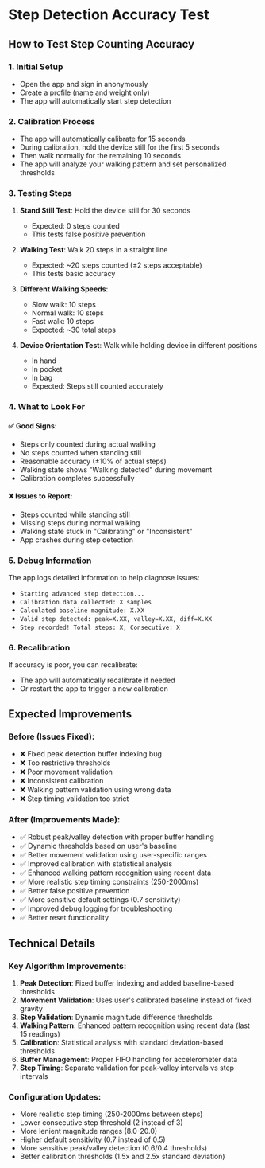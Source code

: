 # Step Detection Accuracy Test

## How to Test Step Counting Accuracy

### 1. **Initial Setup**
- Open the app and sign in anonymously
- Create a profile (name and weight only)
- The app will automatically start step detection

### 2. **Calibration Process**
- The app will automatically calibrate for 15 seconds
- During calibration, hold the device still for the first 5 seconds
- Then walk normally for the remaining 10 seconds
- The app will analyze your walking pattern and set personalized thresholds

### 3. **Testing Steps**
1. **Stand Still Test**: Hold the device still for 30 seconds
   - Expected: 0 steps counted
   - This tests false positive prevention

2. **Walking Test**: Walk 20 steps in a straight line
   - Expected: ~20 steps counted (±2 steps acceptable)
   - This tests basic accuracy

3. **Different Walking Speeds**:
   - Slow walk: 10 steps
   - Normal walk: 10 steps  
   - Fast walk: 10 steps
   - Expected: ~30 total steps

4. **Device Orientation Test**: Walk while holding device in different positions
   - In hand
   - In pocket
   - In bag
   - Expected: Steps still counted accurately

### 4. **What to Look For**

#### ✅ **Good Signs:**
- Steps only counted during actual walking
- No steps counted when standing still
- Reasonable accuracy (±10% of actual steps)
- Walking state shows "Walking detected" during movement
- Calibration completes successfully

#### ❌ **Issues to Report:**
- Steps counted while standing still
- Missing steps during normal walking
- Walking state stuck in "Calibrating" or "Inconsistent"
- App crashes during step detection

### 5. **Debug Information**
The app logs detailed information to help diagnose issues:
- `Starting advanced step detection...`
- `Calibration data collected: X samples`
- `Calculated baseline magnitude: X.XX`
- `Valid step detected: peak=X.XX, valley=X.XX, diff=X.XX`
- `Step recorded! Total steps: X, Consecutive: X`

### 6. **Recalibration**
If accuracy is poor, you can recalibrate:
- The app will automatically recalibrate if needed
- Or restart the app to trigger a new calibration

## Expected Improvements

### **Before (Issues Fixed):**
- ❌ Fixed peak detection buffer indexing bug
- ❌ Too restrictive thresholds
- ❌ Poor movement validation
- ❌ Inconsistent calibration
- ❌ Walking pattern validation using wrong data
- ❌ Step timing validation too strict

### **After (Improvements Made):**
- ✅ Robust peak/valley detection with proper buffer handling
- ✅ Dynamic thresholds based on user's baseline
- ✅ Better movement validation using user-specific ranges
- ✅ Improved calibration with statistical analysis
- ✅ Enhanced walking pattern recognition using recent data
- ✅ More realistic step timing constraints (250-2000ms)
- ✅ Better false positive prevention
- ✅ More sensitive default settings (0.7 sensitivity)
- ✅ Improved debug logging for troubleshooting
- ✅ Better reset functionality

## Technical Details

### **Key Algorithm Improvements:**
1. **Peak Detection**: Fixed buffer indexing and added baseline-based thresholds
2. **Movement Validation**: Uses user's calibrated baseline instead of fixed gravity
3. **Step Validation**: Dynamic magnitude difference thresholds
4. **Walking Pattern**: Enhanced pattern recognition using recent data (last 15 readings)
5. **Calibration**: Statistical analysis with standard deviation-based thresholds
6. **Buffer Management**: Proper FIFO handling for accelerometer data
7. **Step Timing**: Separate validation for peak-valley intervals vs step intervals

### **Configuration Updates:**
- More realistic step timing (250-2000ms between steps)
- Lower consecutive step threshold (2 instead of 3)
- More lenient magnitude ranges (8.0-20.0)
- Higher default sensitivity (0.7 instead of 0.5)
- More sensitive peak/valley detection (0.6/0.4 thresholds)
- Better calibration thresholds (1.5x and 2.5x standard deviation)
